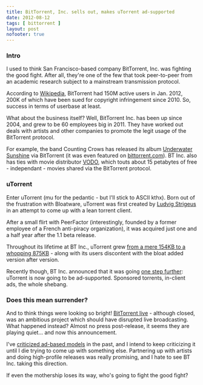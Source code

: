 ```yaml
---
title: BitTorrent, Inc. sells out, makes uTorrent ad-supported
date: 2012-08-12
tags: [ bittorrent ]
layout: post
nofooter: true
---
```


### Intro

I used to think San Francisco-based company BitTorrent, Inc. was fighting
the good fight. After all, they're one of the few that took peer-to-peer
from an academic research subject to a mainstream transmission protocol.

According to [Wikipedia][wp], BitTorrent had 150M active users in Jan. 2012,
200K of which have been sued for copyright infringement since 2010. So,
success in terms of userbase at least.

[wp]: http://en.wikipedia.org/wiki/BitTorrent_(protocol)

What about the business itself? Well, BitTorrent Inc. has been up since
2004, and grew to be 60 employees big in 2011. They have worked out deals
with artists and other companies to promote the legit usage of the
BitTorrent protocol.

For example, the band Counting Crows has released its album [Underwater Sunshine][cc]
via BitTorrent (it was even featured on [bittorrent.com][bt]). BT Inc. also
has ties with movie distributor [VODO][vodo], which touts about 15 petabytes
of free - independant - movies shared via the BitTorrent protocol.

[cc]: http://mashable.com/2012/05/14/counting-crows/
[bt]: http://www.bittorrent.com/
[vodo]: http://vodo.net/

### uTorrent

Enter uTorrent (mu for the pedantic - but I'll stick to ASCII kthx). Born
out of the frustration with Bloatware, uTorrent was first created by
[Ludvig Strigeus][ludv] in an attempt to come up with a lean torrent client.

[ludv]: http://en.wikipedia.org/wiki/Ludvig_Strigeus

After a small flirt with PeerFactor (interestingly, founded by a former
employee of a French anti-piracy organization), it was acquired just one
and a half year after the 1.1 beta release.

Throughout its lifetime at BT Inc., uTorrent grew [from a mere 154KB to
a whopping 875KB][utsize] - along with its users discontent with the
bloat added version after version.

[utsize]: http://www.oldapps.com/utorrent.php

Recently though, BT Inc. announced that it was going [one step further][osf]:
uTorrent is now going to be ad-supported. Sponsored torrents, in-client ads,
the whole shebang.

[osf]: https://torrentfreak.com/utorrent-becomes-ad-supported-to-rake-in-millions-120810/

### Does this mean surrender?

And to think things were looking so bright! [BitTorrent live][btlive] - although
closed, was an ambitious project which should have disrupted live broadcasting.
What happened instead? Almost no press post-release, it seems they are playing
quiet... and now this announcement.

[btlive]: http://live.bittorrent.com/

I've [criticized ad-based models][ads] in the past, and I intend to keep criticizing
it until I die trying to come up with something else. Partnering up with artists and
doing high-profile releases was really promising, and I hate to see BT Inc. taking
this direction.

[ads]: http://amos.me/blog/2012/movies/

If even the mothership loses its way, who's going to fight the good fight?




